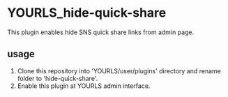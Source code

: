 # YOURLS_hide-quick-share
This plugin enables hide SNS quick share links from admin page.

## usage
1. Clone this repository into 'YOURLS/user/plugins' directory and rename folder to 'hide-quick-share'. 
2. Enable this plugin at YOURLS admin interface.